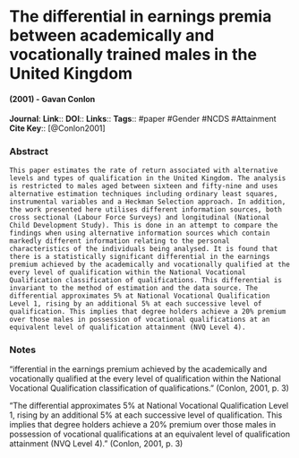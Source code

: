 # The differential in earnings premia between academically and vocationally trained males in the United Kingdom
#### (2001) - Gavan Conlon
**Journal**: 
**Link**:: 
**DOI**:: 
**Links**:: 
**Tags**:: #paper #Gender #NCDS #Attainment 
**Cite Key**:: [@Conlon2001]

### Abstract

```
This paper estimates the rate of return associated with alternative levels and types of qualification in the United Kingdom. The analysis is restricted to males aged between sixteen and fifty-nine and uses alternative estimation techniques including ordinary least squares, instrumental variables and a Heckman Selection approach. In addition, the work presented here utilises different information sources, both cross sectional (Labour Force Surveys) and longitudinal (National Child Development Study). This is done in an attempt to compare the findings when using alternative information sources which contain markedly different information relating to the personal characteristics of the individuals being analysed. It is found that there is a statistically significant differential in the earnings premium achieved by the academically and vocationally qualified at the every level of qualification within the National Vocational Qualification classification of qualifications. This differential is invariant to the method of estimation and the data source. The differential approximates 5% at National Vocational Qualification Level 1, rising by an additional 5% at each successive level of qualification. This implies that degree holders achieve a 20% premium over those males in possession of vocational qualifications at an equivalent level of qualification attainment (NVQ Level 4).
```

### Notes

“ifferential in the earnings premium achieved by the academically and vocationally qualified at the every level of qualification within the National Vocational Qualification classification of qualifications.” (Conlon, 2001, p. 3)

“The differential approximates 5% at National Vocational Qualification Level 1, rising by an additional 5% at each successive level of qualification. This implies that degree holders achieve a 20% premium over those males in possession of vocational qualifications at an equivalent level of qualification attainment (NVQ Level 4).” (Conlon, 2001, p. 3)